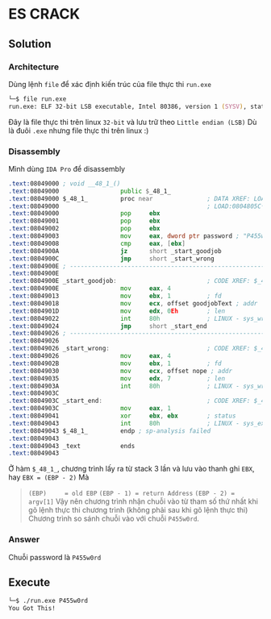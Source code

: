 # ES CRACK
## Solution
### Architecture
Dùng lệnh `file` để xác định kiến trúc của file thực thi `run.exe`
```zsh
└─$ file run.exe
run.exe: ELF 32-bit LSB executable, Intel 80386, version 1 (SYSV), statically linked, with debug_info, not stripped
```
Đây là file thực thi trên linux `32-bit` và lưu trữ theo `Little endian (LSB)`
Dù là đuôi `.exe` nhưng file thực thi trên linux :) 
### Disassembly
Mình dùng `IDA Pro` để disassembly
```asm
.text:08049000 ; void __48_1_()
.text:08049000                 public $_48_1_
.text:08049000 $_48_1_         proc near               ; DATA XREF: LOAD:08048018↑o
.text:08049000                                         ; LOAD:0804805C↑o
.text:08049000                 pop     ebx
.text:08049001                 pop     ebx
.text:08049002                 pop     ebx
.text:08049003                 mov     eax, dword ptr password ; "P455w0rd"
.text:08049008                 cmp     eax, [ebx]
.text:0804900A                 jz      short _start_goodjob
.text:0804900C                 jmp     short _start_wrong
.text:0804900E ; ---------------------------------------------------------------------------
.text:0804900E
.text:0804900E _start_goodjob:                         ; CODE XREF: $_48_1_+A↑j
.text:0804900E                 mov     eax, 4
.text:08049013                 mov     ebx, 1          ; fd
.text:08049018                 mov     ecx, offset goodjobText ; addr
.text:0804901D                 mov     edx, 0Eh        ; len
.text:08049022                 int     80h             ; LINUX - sys_write
.text:08049024                 jmp     short _start_end
.text:08049026 ; ---------------------------------------------------------------------------
.text:08049026
.text:08049026 _start_wrong:                           ; CODE XREF: $_48_1_+C↑j
.text:08049026                 mov     eax, 4
.text:0804902B                 mov     ebx, 1          ; fd
.text:08049030                 mov     ecx, offset nope ; addr
.text:08049035                 mov     edx, 7          ; len
.text:0804903A                 int     80h             ; LINUX - sys_write
.text:0804903C
.text:0804903C _start_end:                             ; CODE XREF: $_48_1_+24↑j
.text:0804903C                 mov     eax, 1
.text:08049041                 xor     ebx, ebx        ; status
.text:08049043                 int     80h             ; LINUX - sys_exit
.text:08049043 $_48_1_         endp ; sp-analysis failed
.text:08049043
.text:08049043 _text           ends
.text:08049043
```
Ở hàm `$_48_1_`, chương trình lấy ra từ stack 3 lần và lưu vào thanh ghi `EBX`, hay `EBX = (EBP - 2)`
Mà 
> `(EBP)     = old EBP`
> `(EBP - 1) = return Address`
> `(EBP - 2) = argv[1]`
Vậy nên chương trình nhận chuỗi vào từ tham số thứ nhất khi gõ lệnh thực thi chương trình (không phải sau khi gõ lệnh thực thi)
Chương trình so sánh chuỗi vào với chuỗi `P455w0rd`.
### Answer
Chuỗi password là `P455w0rd`
## Execute
```zsh
└─$ ./run.exe P455w0rd
You Got This!
```

